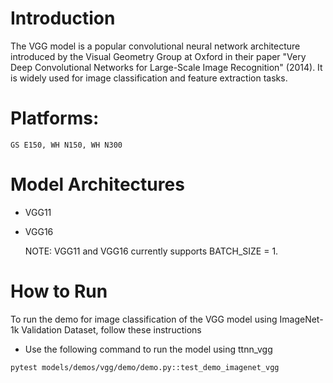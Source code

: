 # Introduction

The VGG model is a popular convolutional neural network architecture introduced by the Visual Geometry Group at Oxford in their paper "Very Deep Convolutional Networks for Large-Scale Image Recognition" (2014). It is widely used for image classification and feature extraction tasks.

# Platforms:
    GS E150, WH N150, WH N300

# Model Architectures
- VGG11
- VGG16

  NOTE: VGG11 and VGG16 currently supports BATCH_SIZE = 1.

# How to Run
To run the demo for image classification of the VGG model using ImageNet-1k Validation Dataset, follow these instructions

- Use the following command to run the model using ttnn_vgg

```
pytest models/demos/vgg/demo/demo.py::test_demo_imagenet_vgg
```
